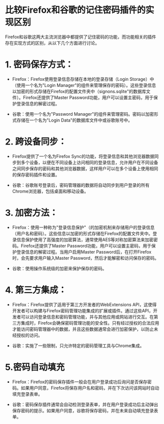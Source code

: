 # 比较Firefox和谷歌的记住密码插件的实现区别

Firefox和谷歌这两大主流浏览器中都提供了记住密码的功能，而功能相关的插件存在实现方式的区别，从以下几个方面进行讨论。

# 1. 密码保存方式：

* Firefox：Firefox使用登录信息存储在本地的登录存储（Login Storage）中（使用一个名为"Login Manager"的组件来管理保存的密码）。这些登录信息以加密的形式存储在Firefox的配置文件夹中（signons.sqlite"的数据库文件）。Firefox还提供了Master Password功能，用户可以设置主密码，用于保护登录信息的解密过程。

* 谷歌：使用一个名为"Password Manager"的组件来管理密码。密码以加密形式存储在一个名为"Login Data"的数据库文件中或谷歌账号中。


# 2. 跨设备同步：

* Firefox提供了一个名为Firefox Sync的功能，将登录信息和其他浏览器数据同步到多个设备，以便在不同设备上访问相同的登录信息，允许用户在不同设备之间同步保存的密码和其他浏览器数据，这样用户可以在多个设备上使用相同的保存密码插件和设置。

* 谷歌：谷歌账号登录后，密码管理器的数据将自动同步到用户登录的所有Chrome浏览器，包括桌面和移动设备。

# 3. 加密方法：

* Firefox：使用一种称为"登录信息保护"（的加密机制来存储用户的登录信息（用户名和密码）。这些信息以加密的形式存储在Firefox的配置文件夹中。登录信息保护使用了高强度的加密算法，通常使用AES等对称加密算法来加密密码。Firefox还提供了Master Password功能，用户可以设置主密码，用于保护登录信息的解密过程。当用户启用Master Password后，在打开Firefox时，会先要求用户输入Master Password，然后才能解密和访问保存的密码。

* 谷歌：使用操作系统级的加密来保护保存的密码。

# 4. 第三方集成：

* Firefox：Firefox提供了适用于第三方开发者的WebExtensions API，这使得开发者可以构建与Firefox密码管理功能集成的扩展或插件。通过这些API，开发者可以访问登录信息和密码管理功能，并与其他应用或网站进行交互。在第三方集成时，Firefox会确保密码管理功能的安全性。只有经过授权的合法应用才能访问密码管理器中的数据，并且这些数据通常会进行加密保护，以防止未经授权的访问。

* 谷歌：实施了一些限制，只允许特定的密码管理工具与Chrome集成。

# 5.密码自动填充
* Firefox：Firefox的密码保存插件一般会在用户登录成功后询问是否保存密码。如果用户同意，Firefox将保存用户名和密码，并在下次访问该网站时自动填充登录表单。

* 谷歌：密码保存插件通常会自动检测登录表单，并在用户登录成功后主动弹出保存密码的提示。如果用户同意，谷歌将保存密码，并在未来自动填充登录表单。


